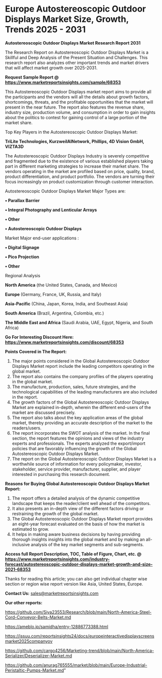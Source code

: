 # Europe Autostereoscopic Outdoor Displays Market Size, Growth, Trends 2025 - 2031

<strong>Autostereoscopic Outdoor Displays Market Research Report 2031</strong>

The Research Report on Autostereoscopic Outdoor Displays Market is a Skillful and Deep Analysis of the Present Situation and Challenges. This research report also analyzes other important trends and market drivers that will affect market growth over 2025-2031.

<strong>Request Sample Report @ <a href=https://www.marketreportsinsights.com/sample/68353>https://www.marketreportsinsights.com/sample/68353</a></strong>

This Autostereoscopic Outdoor Displays market report aims to provide all the participants and the vendors will all the details about growth factors, shortcomings, threats, and the profitable opportunities that the market will present in the near future. The report also features the revenue share, industry size, production volume, and consumption in order to gain insights about the politics to contest for gaining control of a large portion of the market share.

Top Key Players in the Autostereoscopic Outdoor Displays Market:

<strong>TriLite Technologies, KurzweilAINetwork, Phillips, 4D Vision GmbH, VIZTA3D</strong>

The Autostereoscopic Outdoor Displays Industry is severely competitive and fragmented due to the existence of various established players taking part in different marketing strategies to increase their market share. The vendors operating in the market are profiled based on price, quality, brand, product differentiation, and product portfolio. The vendors are turning their focus increasingly on product customization through customer interaction.

Autostereoscopic Outdoor Displays Market Major Types are:

<strong>• Parallax Barrier

• Integral Photography and Lenticular Arrays

• Other

• Autostereoscopic Outdoor Displays</strong>

Market Major end-user applications :

<strong>• Digital Signage

• Pico Projection

• Other</strong>

Regional Analysis

</u><strong><b>North America</b></strong> (the United States, Canada, and Mexico)

<strong><b>Europe </b></strong>(Germany, France, UK, Russia, and Italy)

<strong><b>Asia-Pacific</b></strong> (China, Japan, Korea, India, and Southeast Asia)

<strong><b>South America</b></strong> (Brazil, Argentina, Colombia, etc.)

<strong><b>The Middle East and Africa</b></strong> (Saudi Arabia, UAE, Egypt, Nigeria, and South Africa)

<strong>Go For Interesting Discount Here: <a href=https://www.marketreportsinsights.com/discount/68353>https://www.marketreportsinsights.com/discount/68353</a></strong>

<strong>Points Covered in The Report:</strong>
<ol>
  <li>The major points considered in the Global Autostereoscopic Outdoor Displays Market report include the leading competitors operating in the global market.</li>
  <li>The report also contains the company profiles of the players operating in the global market.</li>
  <li>The manufacture, production, sales, future strategies, and the technological capabilities of the leading manufacturers are also included in the report.</li>
  <li>The growth factors of the Global Autostereoscopic Outdoor Displays Market are explained in-depth, wherein the different end-users of the market are discussed precisely.</li>
  <li>The report also talks about the key application areas of the global market, thereby providing an accurate description of the market to the readers/users.</li>
  <li>The report incorporates the SWOT analysis of the market. In the final section, the report features the opinions and views of the industry experts and professionals. The experts analyzed the export/import policies that are favorably influencing the growth of the Global Autostereoscopic Outdoor Displays Market.</li>
  <li>The report on the Global Autostereoscopic Outdoor Displays Market is a worthwhile source of information for every policymaker, investor, stakeholder, service provider, manufacturer, supplier, and player interested in purchasing this research document.</li>
</ol>
<strong>Reasons for Buying Global Autostereoscopic Outdoor Displays Market Report:</strong>

<ol>
  <li>The report offers a detailed analysis of the dynamic competitive landscape that keeps the reader/client well ahead of the competitors.</li>
  <li>It also presents an in-depth view of the different factors driving or restraining the growth of the global market.</li>
  <li>The Global Autostereoscopic Outdoor Displays Market report provides an eight-year forecast evaluated on the basis of how the market is estimated to grow.</li>
  <li>It helps in making aware business decisions by having providing thorough insights insights into the global market and by making an all-inclusive analysis of the key market segments and sub-segments.</li>
</ol>
<strong>Access full Report Description, TOC, Table of Figure, Chart, etc. @ <a href=https://www.marketreportsinsights.com/industry-forecast/autostereoscopic-outdoor-displays-market-growth-and-size-2021-68353>https://www.marketreportsinsights.com/industry-forecast/autostereoscopic-outdoor-displays-market-growth-and-size-2021-68353</a></strong>


Thanks for reading this article; you can also get individual chapter wise section or region wise report version like Asia, United States, Europe.

<strong>Contact Us:</strong>
sales@marketreportsinsights.com

<strong>Our other reports:</strong>

<a href=https://github.com/Siya23553/Research/blob/main/North-America-Steel-Cord-Conveyor-Belts-Market.md>https://github.com/Siya23553/Research/blob/main/North-America-Steel-Cord-Conveyor-Belts-Market.md</a>

<a href=https://ameblo.jp/samidha/entry-12886773388.html>https://ameblo.jp/samidha/entry-12886773388.html</a>

<a href=https://issuu.com/reportsinsights24/docs/europeinteractivedisplayscreensmarket2025companyov>https://issuu.com/reportsinsights24/docs/europeinteractivedisplayscreensmarket2025companyov</a>

<a href=https://github.com/cargo4256/Marketing-trend/blob/main/North-America-Serializer/Deserializer-Market.md>https://github.com/cargo4256/Marketing-trend/blob/main/North-America-Serializer/Deserializer-Market.md</a>

<a href=https://github.com/anurag765555/market/blob/main/Europe-Industrial-Peristaltic-Pumps-Market.md>https://github.com/anurag765555/market/blob/main/Europe-Industrial-Peristaltic-Pumps-Market.md</a>"
